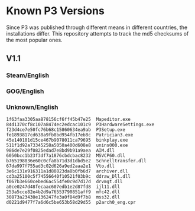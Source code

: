 # Known P3 Versions

Since P3 was published through different means in different countries, the installations differ.
This repository attempts to track the md5 checksums of the most popular ones.

## V1.1

### Steam/English

### GOG/English

### Unknown/English
```
1f63faa3305aa878156cf6ff45b47e25  Mapeditor.exe
84d1370cf8c107a8474ec2edcac101c9  P3HardwareSettings.exe
f23d4ce7e50fc76b68c15860634ea9ab  P3Setup.exe
fe1893817cd638a9fb8bd954fb17eb8c  Patrician3.exe
45e140101d15ce467b9078011ca79695  binkplay.exe
511f1d92a73345258a5050a400d608e8  unins000.exe
986de7e29f0825edad7e8bd9b91a9aea  AIM.dll
6050bcc1b23f3df7a1876cbdcbac8232  MSVCP60.dll
b765198036e60c0cfa8b71d3d1dbd5e2  Schnelltransfer.dll
67da997f755ad3c02d626a9ed2aaa2e1  Vto.dll
3e6c131e916311a1d80823da8b0fb6d7  archiver.dll
cd3a25100c5f74556640f10521f03b9c  ddraw_Dll.dll
f067b3e660cebed6ac554fe0c9d7d17d  drvmgt.dll
a0ce0247d48fecaac607edb1e2d87fd8  ijl11.dll
253a5cce82e4b2d9a76553790851aff9  mfc42.dll
30873a23430e136247fe3a0f84d9f7b8  mss32.dll
d0221d9477f7a6d6c5be653b58d29d55  p2arch0_eng.cpr
```
